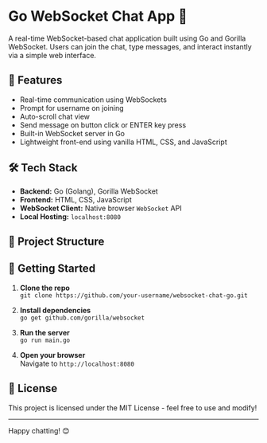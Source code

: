 # Go WebSocket Chat App 💬

A real-time WebSocket-based chat application built using Go and Gorilla WebSocket. Users can join the chat, type messages, and interact instantly via a simple web interface.

## 🚀 Features

- Real-time communication using WebSockets
- Prompt for username on joining
- Auto-scroll chat view
- Send message on button click or ENTER key press
- Built-in WebSocket server in Go
- Lightweight front-end using vanilla HTML, CSS, and JavaScript

## 🛠️ Tech Stack

- **Backend:** Go (Golang), Gorilla WebSocket
- **Frontend:** HTML, CSS, JavaScript
- **WebSocket Client:** Native browser `WebSocket` API
- **Local Hosting:** `localhost:8080`

## 📁 Project Structure

## 🧪 Getting Started

1. **Clone the repo**  
   `git clone https://github.com/your-username/websocket-chat-go.git`

2. **Install dependencies**  
   `go get github.com/gorilla/websocket`

3. **Run the server**  
   `go run main.go`

4. **Open your browser**  
   Navigate to `http://localhost:8080`


## 📄 License

This project is licensed under the MIT License - feel free to use and modify!

---

Happy chatting! 😊


